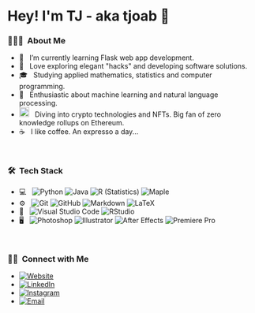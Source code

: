 # Hey! I'm TJ - aka tjoab :wave:

<h3> 👨🏻‍💻 &nbsp;About Me </h3>

- 🔭 &nbsp; I’m currently learning Flask web app development.
- 👀 &nbsp; Love exploring elegant "hacks" and developing software solutions.
- 🎓 &nbsp; Studying applied mathematics, statistics and computer programming.
- 🌱 &nbsp; Enthusiastic about machine learning and natural language processing.
- <img width="20px" src="https://icons.iconarchive.com/icons/cjdowner/cryptocurrency-flat/1024/Ethereum-ETH-icon.png" /> &nbsp;  Diving into crypto technologies and NFTs. Big fan of zero knowledge rollups on Ethereum.
- ☕ &nbsp; I like coffee. An expresso a day...
<br>
<h3> 🛠 &nbsp;Tech Stack</h3>

- 💻 &nbsp;
  ![Python](http://img.shields.io/badge/-Python-3776AB?style=flat&logo=python&logoColor=ffffff)
  ![Java](http://img.shields.io/badge/-Java-5B4638?style=flat&logo=java&logoColor=ffffff)
  ![R (Statistics)](https://img.shields.io/badge/-R-878787?style=flat&logo=R&logoColor=276DC3)
  ![Maple](https://img.shields.io/badge/-Maple-333333?style=flat&logo=maple)
- ⚙️ &nbsp;
  ![Git](https://img.shields.io/badge/-Git-%23F05032?style=flat&logo=git&logoColor=%23ffffff)
  ![GitHub](https://img.shields.io/badge/-GitHub-181717?style=flat&logo=github)
  ![Markdown](https://img.shields.io/badge/-Markdown-000000?style=flat&logo=markdown)
  ![LaTeX](https://img.shields.io/badge/-LaTeX-0516379?style=flat&logo=latex)
- 🔧 &nbsp;
  ![Visual Studio Code](https://img.shields.io/badge/-Visual%20Studio%20Code-003D8F?style=flat&logo=visual-studio-code&logoColor=007ACC)
  ![RStudio](https://img.shields.io/badge/-RStudio-00597C?style=flat&logo=rstudio)
- 🖥 &nbsp;
  ![Photoshop](https://img.shields.io/badge/-Photoshop-0F2551?style=flat&logo=adobe-photoshop)
  ![Illustrator](https://img.shields.io/badge/-Illustrator-602D09?style=flat&logo=adobe-illustrator)
  ![After Effects](https://img.shields.io/badge/-After_Effects-3B155F?style=flat&logo=adobe-after-effects)
  ![Premiere Pro](https://img.shields.io/badge/-Premiere_Pro-4D0B44?style=flat&logo=adobe-premiere-pro&logoColor=DD54CA)
  

<br/>

<h3> 🤝🏻 &nbsp;Connect with Me </h3>


- <a href="https://www.tjoab.github.io/"><img alt="Website" src="https://img.shields.io/badge/Personal_Site_And_Portfolio-DF1F1F?style=flat&logo=google-chrome&logoColor=ffffff"></a>
- <a href="https://www.linkedin.com/in/tj-ayoub"><img alt="LinkedIn" src="https://img.shields.io/badge/LinkedIn-blue?style=flat&logo=linkedin&logoColor=ffffff"></a>
- <a href="https://www.instagram.com/tjoab/"><img alt="Instagram" src="https://img.shields.io/badge/Instagram-c0007a?style=flat&logo=instagram&logoColor=ffffff"></a>
- <a href="mailto:tj.ayoub@gmail.com"><img alt="Email" src="https://img.shields.io/badge/Email-34a853?style=flat&logo=gmail&logoColor=ffffff"></a>

